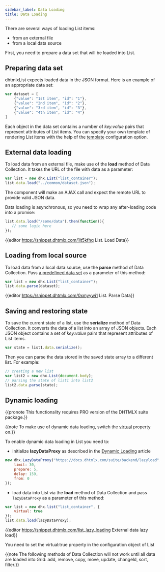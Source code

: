 ```yaml
---
sidebar_label: Data Loading
title: Data Loading
---          
```


There are several ways of loading List items:

- from an external file
- from a local data source

First, you need to prepare a data set that will be loaded into List.

Preparing data set
-------------------

dhtmlxList expects loaded data in the JSON format. Here is an example of an appropriate data set:

~~~js
var dataset = [
	{"value": "1st item", "id": "1"},
    {"value": "2nd item", "id": "2"},
    {"value": "3rd item", "id": "3"},
    {"value": "4th item", "id": "4"}
]
~~~

Each object in the data set contains a number of *key:value* pairs that represent attributes of List items. 
You can specify your own template of rendering List items with the help of the [template](list/api/list_template_config.md) configuration option.


External data loading
--------------------

To load data from an external file, make use of the **load** method of Data Collection. It takes the URL of the file with data as a parameter:

~~~js
var list = new dhx.List("list_container");
list.data.load("../common/dataset.json");
~~~

The component will make an AJAX call and expect the remote URL to provide valid JSON data.

Data loading is asynchronous, so you need to wrap any after-loading code into a promise:

~~~js
list.data.load("/some/data").then(function(){
   // some logic here
});
~~~


{{editor	https://snippet.dhtmlx.com/1it5kfhq	List. Load Data}}

Loading from local source
------------------

To load data from a local data source, use the **parse** method of Data Collection. Pass [a predefined data set](#preparingdataset) as a parameter of this method:

~~~js
var list = new dhx.List("list_container");
list.data.parse(dataset);
~~~

{{editor	https://snippet.dhtmlx.com/0xmyywi1	List. Parse Data}}

Saving and restoring state
----------------------------

To save the current state of a list, use the **serialize** method of Data Collection. It converts the data of a list into an array of JSON objects. 
Each JSON object contains a set of *key:value* pairs that represent attributes of List items.

~~~js
var state = list1.data.serialize();
~~~

Then you can parse the data stored in the saved state array to a different list. For example:

~~~js
// creating a new list
var list2 = new dhx.List(document.body);
// parsing the state of list1 into list2
list2.data.parse(state);
~~~


Dynamic loading 
------------------

{{pronote This functionality requires PRO version of the DHTMLX suite package.}}

{{note To make use of dynamic data loading, switch the [virtual](list/api/list_virtual_config.md) property on.}}

To enable dynamic data loading  in List you need to:

- initialize **lazyDataProxy** as described in the [Dynamic Loading](helpers/lazydataproxy.md) article

~~~js
new dhx.LazyDataProxy("https://docs.dhtmlx.com/suite/backend/lazyload", {
    limit: 30,
    prepare: 5,
    delay: 150,
    from: 0
});
~~~

-  load data into List via the **load** method of Data Collection and pass `lazyDataProxy` as a parameter of this method:

~~~js
var list = new dhx.list("list_container", {
    virtual: true
});
list.data.load(lazyDataProxy);
~~~

{{editor    https://snippet.dhtmlx.com/list_lazy_loading	External data lazy load}}

You need to set the virtual:true property in the configuration object of List

{{note The following methods of Data Collection will not work until all data are loaded into Grid: add, remove, copy, move, update, changeId, sort, filter.}}
